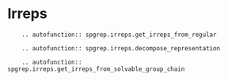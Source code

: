 # Irreps

```{eval-rst}
    .. autofunction:: spgrep.irreps.get_irreps_from_regular
```

```{eval-rst}
    .. autofunction:: spgrep.irreps.decompose_representation
```

```{eval-rst}
    .. autofunction:: spgrep.irreps.get_irreps_from_solvable_group_chain
```
